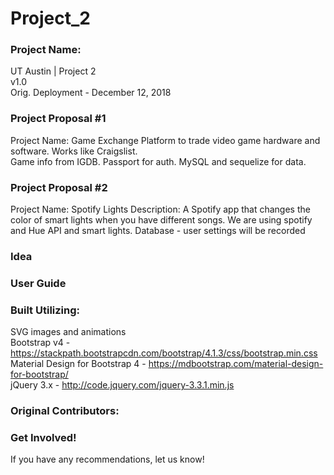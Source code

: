 # Project_2

### Project Name:
UT Austin  | Project 2 \
v1.0 \
Orig. Deployment - December 12, 2018

### Project Proposal #1 
Project Name: Game Exchange
Platform to trade video game hardware and software. Works like Craigslist.\
Game info from IGDB. Passport for auth. MySQL and sequelize for data.

### Project Proposal #2
Project Name: Spotify Lights
Description: A Spotify app that changes the color of smart lights when you have different songs.
We are using spotify and Hue API and smart lights.
Database - user settings will be recorded 




### Idea
### User Guide
### Built Utilizing: 
SVG images and animations \
Bootstrap v4 - <https://stackpath.bootstrapcdn.com/bootstrap/4.1.3/css/bootstrap.min.css> \
Material Design for Bootstrap 4 - <https://mdbootstrap.com/material-design-for-bootstrap/> \
jQuery 3.x - <http://code.jquery.com/jquery-3.3.1.min.js> 

### Original Contributors:


### Get Involved!
If you have any recommendations, let us know!  
